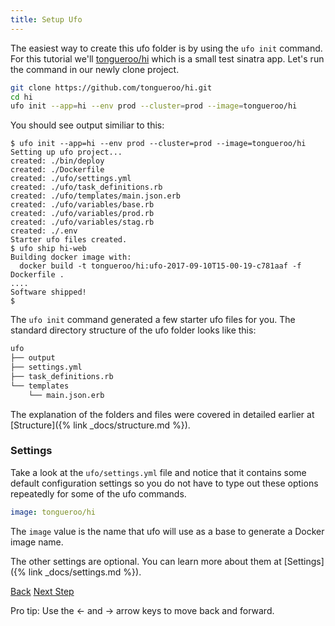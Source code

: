 ```yaml
---
title: Setup Ufo
---
```


The easiest way to create this ufo folder is by using the `ufo init` command.  For this tutorial we'll [tongueroo/hi](https://github.com/tongueroo/hi) which is a small test sinatra app.
Let's run the command in our newly clone project.

```sh
git clone https://github.com/tongueroo/hi.git
cd hi
ufo init --app=hi --env prod --cluster=prod --image=tongueroo/hi
```

You should see output similiar to this:

```
$ ufo init --app=hi --env prod --cluster=prod --image=tongueroo/hi
Setting up ufo project...
created: ./bin/deploy
created: ./Dockerfile
created: ./ufo/settings.yml
created: ./ufo/task_definitions.rb
created: ./ufo/templates/main.json.erb
created: ./ufo/variables/base.rb
created: ./ufo/variables/prod.rb
created: ./ufo/variables/stag.rb
created: ./.env
Starter ufo files created.
$ ufo ship hi-web
Building docker image with:
  docker build -t tongueroo/hi:ufo-2017-09-10T15-00-19-c781aaf -f Dockerfile .
....
Software shipped!
$
```

The `ufo init` command generated a few starter ufo files for you. The standard directory structure of the ufo folder looks like this:

```sh
ufo
├── output
├── settings.yml
├── task_definitions.rb
└── templates
    └── main.json.erb
```

The explanation of the folders and files were covered in detailed earlier at [Structure]({% link _docs/structure.md %}).

### Settings

Take a look at the `ufo/settings.yml` file and notice that it contains some default configuration settings so you do not have to type out these options repeatedly for some of the ufo commands.

```yaml
image: tongueroo/hi
```

The `image` value is the name that ufo will use as a base to generate a Docker image name.

The other settings are optional.  You can learn more about them at [Settings]({% link _docs/settings.md %}).

<a id="prev" class="btn btn-basic" href="{% link _docs/tutorial.md %}">Back</a>
<a id="next" class="btn btn-primary" href="{% link _docs/tutorial-ufo-docker-build.md %}">Next Step</a>
<p class="keyboard-tip">Pro tip: Use the <- and -> arrow keys to move back and forward.</p>

